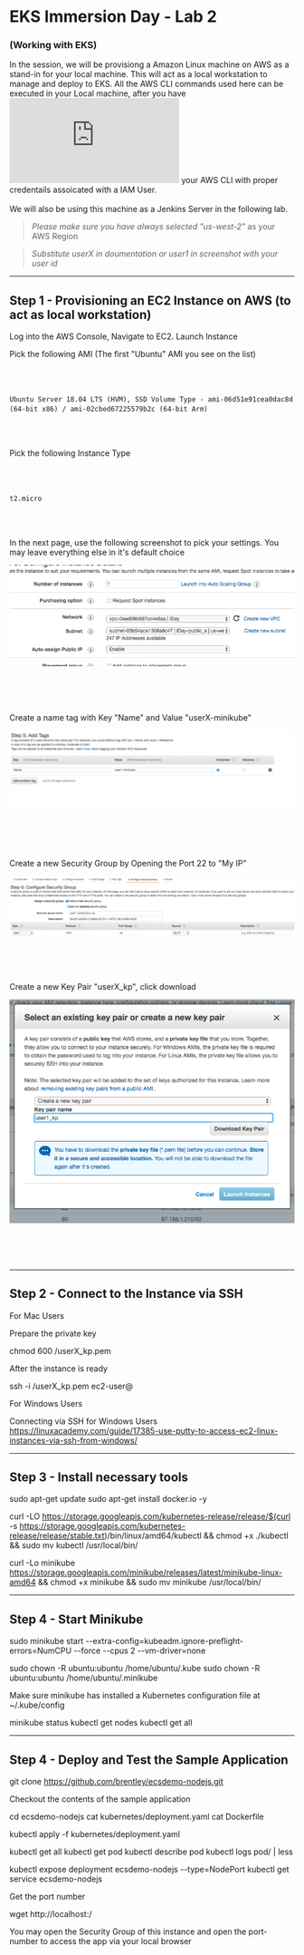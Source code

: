 
# EKS Immersion Day - Lab 2
### (Working with EKS)

In the session, we will be provisiong a Amazon Linux machine on AWS as a stand-in for your local machine. This will act as a local workstation to manage and deploy to EKS. All the AWS CLI commands used here can be executed in your Local machine, after you have 
![configured](https://docs.aws.amazon.com/cli/latest/userguide/cli-chap-configure.html) your AWS CLI with proper credentails assoicated with a IAM User.
<br/><br/>
We will also be using this machine as a Jenkins Server in the following lab.


> *Please make sure you have always selected "us-west-2"* as your AWS Region

> *Substitute userX in doumentation or user1 in screenshot with your user id*

     
     
----
Step 1 - Provisioning an EC2 Instance on AWS (to act as local workstation)
----

Log into the AWS Console, Navigate to EC2. Launch Instance

Pick the following AMI (The first "Ubuntu" AMI you see on the list)

<br/>
<br/>


`Ubuntu Server 18.04 LTS (HVM), SSD Volume Type - ami-06d51e91cea0dac8d (64-bit x86) / ami-02cbed67225579b2c (64-bit Arm)`

<br/>
<br/>

Pick the following Instance Type

<br/>
<br/>


`t2.micro`

<br/>
<br/>


In the next page, use the following screenshot to pick your settings. You may leave everything else in it's default choice

![inst](https://github.com/nclouds/immersion-day-eks/blob/master/lab1/instance_settings.png)

<br/><br/><br/>

Create a name tag with Key "Name" and Value "userX-minikube"

![inst](https://github.com/nclouds/immersion-day-eks/blob/master/lab1/name.png)


<br/><br/><br/>

Create a new Security Group by Opening the Port 22 to "My IP"

![inst](https://github.com/nclouds/immersion-day-eks/blob/master/lab1/sg.png)

<br/><br/><br/>

Create a new Key Pair "userX_kp", click download

![inst](https://github.com/nclouds/immersion-day-eks/blob/master/lab1/kp.png)

<br/><br/><br/>

----
Step 2 - Connect to the Instance via SSH
----


For Mac Users

Prepare the private key

chmod 600 <PATH-TO-KEY>/userX_kp.pem 

After the instance is ready

ssh -i <PATH-TO-KEY>/userX_kp.pem ec2-user@<PUBLIC-IP>

For Windows Users

Connecting via SSH for Windows Users
https://linuxacademy.com/guide/17385-use-putty-to-access-ec2-linux-instances-via-ssh-from-windows/

----
Step 3 - Install necessary tools
----


sudo apt-get update 
sudo apt-get install docker.io -y

curl -LO https://storage.googleapis.com/kubernetes-release/release/$(curl -s https://storage.googleapis.com/kubernetes-release/release/stable.txt)/bin/linux/amd64/kubectl && chmod +x ./kubectl && sudo mv kubectl /usr/local/bin/

curl -Lo minikube https://storage.googleapis.com/minikube/releases/latest/minikube-linux-amd64 && chmod +x minikube && sudo mv minikube /usr/local/bin/

----
Step 4 - Start Minikube
----

sudo minikube start --extra-config=kubeadm.ignore-preflight-errors=NumCPU --force --cpus 2 --vm-driver=none

sudo chown -R ubuntu:ubuntu /home/ubuntu/.kube
sudo chown -R ubuntu:ubuntu /home/ubuntu/.minikube

Make sure minikube has installed a Kubernetes configuration file at ~/.kube/config

minikube status
kubectl get nodes
kubectl get all


----
Step 4 - Deploy and Test the Sample Application
----



git clone https://github.com/brentley/ecsdemo-nodejs.git

Checkout the contents of the sample application

cd ecsdemo-nodejs
cat kubernetes/deployment.yaml 
cat Dockerfile


kubectl apply -f kubernetes/deployment.yaml


kubectl get all
kubectl get pod <pod-name>
kubectl describe pod  <pod-name>
kubectl logs pod/<pod-name> | less


kubectl expose deployment ecsdemo-nodejs --type=NodePort 
kubectl get service ecsdemo-nodejs

Get the port number

wget http://localhost:<port-number>/


You may open the Security Group of this instance and open the port-number
to access the app via your local browser


